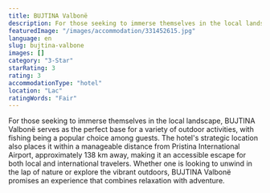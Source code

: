 ```yaml
---
title: BUJTINA Valbonë
description: For those seeking to immerse themselves in the local landscape, BUJTINA Valbonë serves as the perfect base for a variety of outdoor activities, with fishing bei
featuredImage: "/images/accommodation/331452615.jpg"
language: en
slug: bujtina-valbone
images: []
category: "3-Star"
starRating: 3
rating: 3
accommodationType: "hotel"
location: "Lac"
ratingWords: "Fair"
---
```


For those seeking to immerse themselves in the local landscape, BUJTINA Valbonë serves as the perfect base for a variety of outdoor activities, with fishing being a popular choice among guests. The hotel's strategic location also places it within a manageable distance from Pristina International Airport, approximately 138 km away, making it an accessible escape for both local and international travelers. Whether one is looking to unwind in the lap of nature or explore the vibrant outdoors, BUJTINA Valbonë promises an experience that combines relaxation with adventure.

